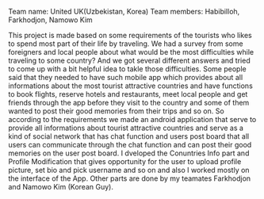 Team name: United UK(Uzbekistan, Korea)
Team members: Habibilloh, Farkhodjon, Namowo Kim

 This project is made based on some requirements of the tourists who likes to spend most part of their life by traveling. We had a survey from some foreigners and local people about what would be the most difficulties while traveling to some country? And we got several different answers and tried to come up with a bit helpful idea to takle those difficulties. Some people said that they needed to have such mobile app which provides about all informations about the most tourist attractive countries and have functions to book flights, reserve hotels and restaurants, meet local people and get friends through the app before they visit to the country and some of them wanted to post their good memories from their trips and so on. So according to the requirements we made an android application that serve to provide all informations about tourist attractive countries and serve as a kind of social network that has chat function and users post board that all users can communicate through the chat function and can post their good memories on the user post board. 
 I dveloped the Conuntries Info part and Profile Modification that gives opportunity for the user to upload profile picture, set bio and pick username and so on and also I worked mostly on the interface of the App.
Other parts are done by my teamates Farkhodjon and Namowo Kim (Korean Guy). 
